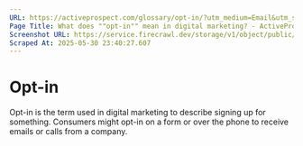```yaml
---
URL: https://activeprospect.com/glossary/opt-in/?utm_medium=Email&utm_source=Website&utm_campaign=AP-Email-InsideCBM-Jan
Page Title: What does ""opt-in"" mean in digital marketing? - ActiveProspect
Screenshot URL: https://service.firecrawl.dev/storage/v1/object/public/media/screenshot-3ccf8132-d35d-416e-aec4-f43a241e90d8.png
Scraped At: 2025-05-30 23:40:27.607
---
```

# Opt-in

Opt-in is the term used in digital marketing to describe signing up for something. Consumers might opt-in on a form or over the phone to receive emails or calls from a company.


